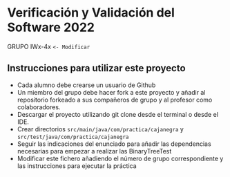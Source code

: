 # Verificación y Validación del Software 2022

GRUPO IWx-4x ``<- Modificar``

## Instrucciones para utilizar este proyecto

* Cada alumno debe crearse un usuario de Github
* Un miembro del grupo debe hacer fork a este proyecto y añadir al repositorio forkeado a sus compañeros de grupo y al profesor como colaboradores.
* Descargar el proyecto utilizando git clone desde el terminal o desde el IDE.
* Crear directorios ``src/main/java/com/practica/cajanegra`` y ``src/test/java/com/practica/cajanegra``
* Seguir las indicaciones del enunciado para añadir las dependencias necesarias para empezar a realizar las BinaryTreeTest
* Modificar este fichero añadiendo el número de grupo correspondiente y las instrucciones para ejecutar la práctica

